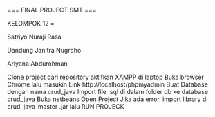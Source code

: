 === FINAL PROJECT SMT ===

KELOMPOK 12 =

Satriyo Nuraji Rasa

Dandung Janitra Nugroho

Ariyana Abdurohman 

Clone project dari repository
aktifkan XAMPP di laptop
Buka browser Chrome lalu masukin Link http://localhost/phpmyadmin
Buat Database dengan nama crud_java
Import file .sql di dalam folder db ke database crud_java
Buka netbeans
Open Project
Jika ada error, import library di crud_java-master .jar
lalu RUN PROJECK
